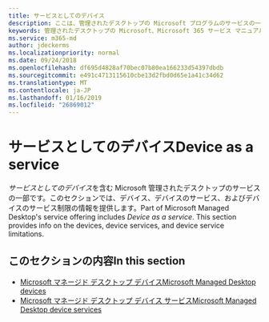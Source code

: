 ```yaml
---
title: サービスとしてのデバイス
description: ここは、管理されたデスクトップの Microsoft プログラムのサービスの一部としてデバイスに情報を収集します。
keywords: 管理されたデスクトップの Microsoft、Microsoft 365 サービス マニュアル
ms.service: m365-md
author: jdeckerms
ms.localizationpriority: normal
ms.date: 09/24/2018
ms.openlocfilehash: df695d4828af70bec07b80ea166233d54397dbdb
ms.sourcegitcommit: e491c4713115610cbe13d2fbd0d65e1a41c34d62
ms.translationtype: MT
ms.contentlocale: ja-JP
ms.lasthandoff: 01/16/2019
ms.locfileid: "26869012"
---
```

# <a name="device-as-a-service"></a><span data-ttu-id="e9658-104">サービスとしてのデバイス</span><span class="sxs-lookup"><span data-stu-id="e9658-104">Device as a service</span></span>
<span data-ttu-id="e9658-p101">*サービスとしてのデバイス*を含む Microsoft 管理されたデスクトップのサービスの一部です。このセクションでは、デバイス、デバイスのサービス、およびデバイスのサービス制限の情報を提供します。</span><span class="sxs-lookup"><span data-stu-id="e9658-p101">Part of Microsoft Managed Desktop's service offering includes *Device as a service*. This section provides info on the devices, device services, and device service limitations.</span></span>  

## <a name="in-this-section"></a><span data-ttu-id="e9658-107">このセクションの内容</span><span class="sxs-lookup"><span data-stu-id="e9658-107">In this section</span></span>

- [<span data-ttu-id="e9658-108">Microsoft マネージド デスクトップ デバイス</span><span class="sxs-lookup"><span data-stu-id="e9658-108">Microsoft Managed Desktop devices</span></span>](device-list.md)
- [<span data-ttu-id="e9658-109">Microsoft マネージド デスクトップ デバイス サービス</span><span class="sxs-lookup"><span data-stu-id="e9658-109">Microsoft Managed Desktop device services</span></span>](device-services.md)